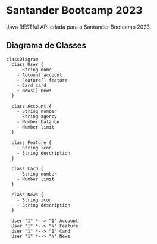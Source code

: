 # Santander Bootcamp 2023
Java RESTful API criada para o Santander Bootcamp 2023.

## Diagrama de Classes 

```mermaid
classDiagram
  class User {
    - String nome
    - Account account
    - Feature[] feature
    - Card card
    - News[] news 
  }

  class Account {
    - String number
    - String agency
    - Number balance
    - Number limit
  }

  class Feature {
    - String icon
    - String description
  }

  class Card {
    - String number
    - Number limit
  }

  class News {
    - String icon
    - String description
  }

  User "1" *--> "1" Account
  User "1" *--> "N" Feature
  User "1" *--> "1" Card
  User "1" *--> "N" News

``` 
